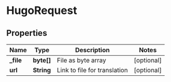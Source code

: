

# HugoRequest


## Properties

| Name | Type | Description | Notes |
|------------ | ------------- | ------------- | -------------|
|**_file** | **byte[]** | File as byte array |  [optional] |
|**url** | **String** | Link to file for translation |  [optional] |



